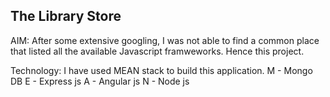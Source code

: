 The Library Store
-----------------

AIM: After some extensive googling, I was not able to find a common place that listed all the available Javascript framweworks. Hence this project. 

Technology: I have used MEAN stack to build this application. 
M - Mongo DB
E - Express js
A - Angular js
N - Node js
